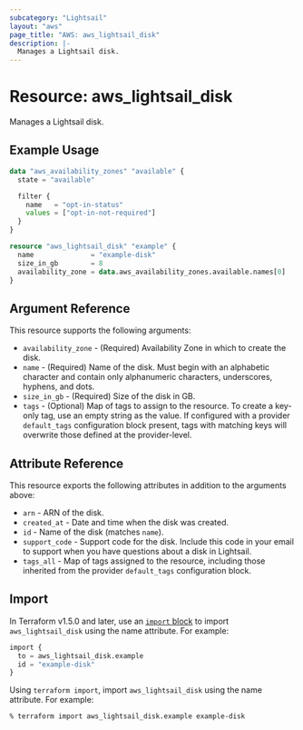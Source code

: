 ```yaml
---
subcategory: "Lightsail"
layout: "aws"
page_title: "AWS: aws_lightsail_disk"
description: |-
  Manages a Lightsail disk.
---
```


# Resource: aws_lightsail_disk

Manages a Lightsail disk.

## Example Usage

```terraform
data "aws_availability_zones" "available" {
  state = "available"

  filter {
    name   = "opt-in-status"
    values = ["opt-in-not-required"]
  }
}

resource "aws_lightsail_disk" "example" {
  name              = "example-disk"
  size_in_gb        = 8
  availability_zone = data.aws_availability_zones.available.names[0]
}
```

## Argument Reference

This resource supports the following arguments:

* `availability_zone` - (Required) Availability Zone in which to create the disk.
* `name` - (Required) Name of the disk. Must begin with an alphabetic character and contain only alphanumeric characters, underscores, hyphens, and dots.
* `size_in_gb` - (Required) Size of the disk in GB.
* `tags` - (Optional) Map of tags to assign to the resource. To create a key-only tag, use an empty string as the value. If configured with a provider `default_tags` configuration block present, tags with matching keys will overwrite those defined at the provider-level.

## Attribute Reference

This resource exports the following attributes in addition to the arguments above:

* `arn` - ARN of the disk.
* `created_at` - Date and time when the disk was created.
* `id` - Name of the disk (matches `name`).
* `support_code` - Support code for the disk. Include this code in your email to support when you have questions about a disk in Lightsail.
* `tags_all` - Map of tags assigned to the resource, including those inherited from the provider `default_tags` configuration block.

## Import

In Terraform v1.5.0 and later, use an [`import` block](https://developer.hashicorp.com/terraform/language/import) to import `aws_lightsail_disk` using the name attribute. For example:

```terraform
import {
  to = aws_lightsail_disk.example
  id = "example-disk"
}
```

Using `terraform import`, import `aws_lightsail_disk` using the name attribute. For example:

```console
% terraform import aws_lightsail_disk.example example-disk
```
